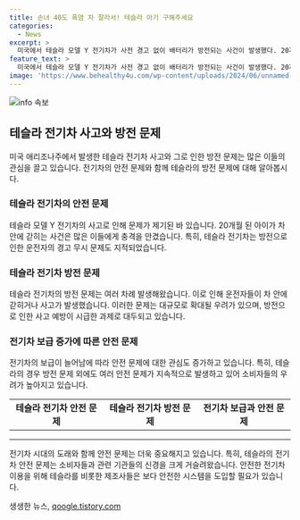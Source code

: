 ```yaml
---
title: 손녀 40도 폭염 차 잘라서! 테슬라 아기 구해주세요
categories:
  - News
excerpt: >
  미국에서 테슬라 모델 Y 전기차가 사전 경고 없이 배터리가 방전되는 사건이 발생했다. 20개월 아이를 데리고 차 안에서 갇힌 상황에서 구조대원도 방법을 찾지 못하고 결국 유리창을 깨고 구조해야 했다. 이는 이번이 처음이 아닌데, 과거에도 테슬라의 배터리 방전 문제로 인해 차 안에 갇힌 사례가 있었다. 이러한 문제는 불과 며칠 전에도 발생했고, 미국의 북극 한파로 인해 전기차 방전 사태가 발생하기도 했다. 지금도 여전히 해결되지 않은 문제로 소유자와 구조대원들에게도 인식되지 않고 있는 것으로 보인다.
feature_text: >
  미국에서 테슬라 모델 Y 전기차가 사전 경고 없이 배터리가 방전되는 사건이 발생했다. 20개월 아이를 데리고 차 안에서 갇힌 상황에서 구조대원도 방법을 찾지 못하고 결국 유리창을 깨고 구조해야 했다. 이는 이번이 처음이 아닌데, 과거에도 테슬라의 배터리 방전 문제로 인해 차 안에 갇힌 사례가 있었다. 이러한 문제는 불과 며칠 전에도 발생했고, 미국의 북극 한파로 인해 전기차 방전 사태가 발생하기도 했다. 지금도 여전히 해결되지 않은 문제로 소유자와 구조대원들에게도 인식되지 않고 있는 것으로 보인다.
image: 'https://www.behealthy4u.com/wp-content/uploads/2024/06/unnamed-file.png'
---
```


<p><img src="https://www.behealthy4u.com/wp-content/uploads/2024/06/unnamed-file.png" alt="info 속보" /></p>

<h2 data-ke-size="size26">테슬라 전기차 사고와 방전 문제</h2>

<p data-ke-size="size16">미국 애리조나주에서 발생한 테슬라 전기차 사고와 그로 인한 방전 문제는 많은 이들의 관심을 끌고 있습니다. 전기차의 안전 문제와 함께 테슬라의 방전 문제에 대해 알아봅시다.</p>

<h3>테슬라 전기차의 안전 문제</h3>

<p data-ke-size="size16">테슬라 모델 Y 전기차의 사고로 인해 문제가 제기된 바 있습니다. 20개월 된 아이가 차 안에 갇히는 사건은 많은 이들에게 충격을 안겼습니다. 특히, 테슬라 전기차는 방전으로 인한 운전자의 경고 무시 문제도 지적되었습니다.</p>

<h3>테슬라 전기차 방전 문제</h3>

<p data-ke-size="size16">테슬라 전기차의 방전 문제는 여러 차례 발생해왔습니다. 이로 인해 운전자들이 차 안에 갇히거나 사고가 발생했습니다. 이러한 문제는 대규모로 확대될 우려가 있으며, 방전으로 인한 사고 예방이 시급한 과제로 대두되고 있습니다.</p>

<h3>전기차 보급 증가에 따른 안전 문제</h3>

<p data-ke-size="size16">전기차의 보급이 늘어남에 따라 안전 문제에 대한 관심도 증가하고 있습니다. 특히, 테슬라의 경우 방전 문제 외에도 여러 안전 문제가 지속적으로 발생하고 있어 소비자들의 우려가 높아지고 있습니다.</p>

<table>
    <tr>
        <td style="text-align: center; height: 17px;"><b>테슬라 전기차 안전 문제</b></td>
        <td style="text-align: center; height: 17px;"><b>테슬라 전기차 방전 문제</b></td>
        <td style="text-align: center; height: 17px;"><b>전기차 보급과 안전 문제</b></td>
    </tr>
</table>

<hr>

<p data-ke-size="size16">전기차 시대의 도래와 함께 안전 문제는 더욱 중요해지고 있습니다. 특히, 테슬라의 전기차 안전 문제는 소비자들과 관련 기관들의 신경을 크게 거슬려왔습니다. 안전한 전기차 이용을 위해 테슬라를 비롯한 제조사들은 보다 안전한 시스템을 도입할 필요가 있습니다.</p>
생생한 뉴스, <a href="https://qoogle.tistory.com" rel="dofollow">qoogle.tistory.com</a>


